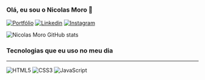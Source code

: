 ### Olá, eu sou o Nicolas Moro 👋

[![Portfólio](https://img.shields.io/badge/website-000000?style=for-the-badge&logo=About.me&logoColor=white)](https://portfolio-nicolasmoro.netlify.app/)
[![Linkedin](https://img.shields.io/badge/LinkedIn-0077B5?style=for-the-badge&logo=linkedin&logoColor=white)](https://www.linkedin.com/in/nicolas-moro-26a5062b4/)
[![Instagram](https://img.shields.io/badge/Instagram-E4405F?style=for-the-badge&logo=instagram&logoColor=white)](https://www.instagram.com/nickzmoro/)

![Nicolas Moro GitHub stats](https://github-readme-stats.vercel.app/api?username=nickzmoro&show_icons=true&theme=radical)

### Tecnologias que eu uso no meu dia

<div style='display: inline_block'><hr>
  <img align='center' alt='HTML5' src='https://img.shields.io/badge/HTML5-E34F26?style=for-the-badge&logo=html5&logoColor=white'>
  <img align='center' alt='CSS3' src='https://img.shields.io/badge/CSS3-1572B6?style=for-the-badge&logo=css3&logoColor=white'>
  <img align='center' alt='JavaScript' src='https://img.shields.io/badge/JavaScript-F7DF1E?style=for-the-badge&logo=javascript&logoColor=black'>
</div>
